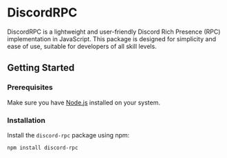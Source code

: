 # DiscordRPC

DiscordRPC is a lightweight and user-friendly Discord Rich Presence (RPC) implementation in JavaScript. This package is designed for simplicity and ease of use, suitable for developers of all skill levels.

## Getting Started

### Prerequisites

Make sure you have [Node.js](https://nodejs.org/en/download/) installed on your system.

### Installation

Install the `discord-rpc` package using npm:

```bash
npm install discord-rpc
